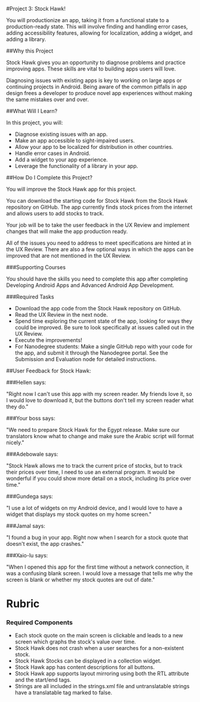 #Project 3: Stock Hawk!

You will productionize an app, taking it from a functional state to a 
production-ready state. This will involve finding and handling error cases, 
adding accessibility features, allowing for localization, adding a widget, 
and adding a library.

##Why this Project

Stock Hawk gives you an opportunity to diagnose problems and practice 
improving apps. These skills are vital to building apps users will love.

Diagnosing issues with existing apps is key to working on large apps or 
continuing projects in Android. Being aware of the common pitfalls in 
app design frees a developer to produce novel app experiences without 
making the same mistakes over and over.

##What Will I Learn?

In this project, you will:

* Diagnose existing issues with an app.
* Make an app accessible to sight-impaired users.
* Allow your app to be localized for distribution in other countries.
* Handle error cases in Android.
* Add a widget to your app experience.
* Leverage the functionality of a library in your app.

##How Do I Complete this Project?

You will improve the Stock Hawk app for this project.

You can download the starting code for Stock Hawk from the Stock Hawk repository 
on GitHub. The app currently finds stock prices from the internet and allows 
users to add stocks to track.

Your job will be to take the user feedback in the UX Review and implement 
changes that will make the app production ready.

All of the issues you need to address to meet specifications are hinted 
at in the UX Review. There are also a few optional ways in which the apps 
can be improved that are not mentioned in the UX Review.

###Supporting Courses

You should have the skills you need to complete this app after completing 
Developing Android Apps and Advanced Android App Development.

###Required Tasks

* Download the app code from the Stock Hawk repository on GitHub.
* Read the UX Review in the next node.
* Spend time exploring the current state of the app, looking for ways they could 
be improved. Be sure to look specifically at issues called out in the UX Review.
* Execute the improvements!
* For Nanodegree students: Make a single GitHub repo with your code for the app, 
and submit it through the Nanodegree portal. See the Submission and Evaluation 
node for detailed instructions.

##User Feedback for Stock Hawk:

###Hellen says:

"Right now I can't use this app with my screen reader. My friends love it, so I would 
love to download it, but the buttons don't tell my screen reader what they do."

###Your boss says:

"We need to prepare Stock Hawk for the Egypt release. Make sure our translators 
know what to change and make sure the Arabic script will format nicely."

###Adebowale says:

"Stock Hawk allows me to track the current price of stocks, but to track their 
prices over time, I need to use an external program. It would be wonderful if 
you could show more detail on a stock, including its price over time."

###Gundega says:

"I use a lot of widgets on my Android device, and I would love to have a widget 
that displays my stock quotes on my home screen."

###Jamal says:

"I found a bug in your app. Right now when I search for a stock quote that 
doesn't exist, the app crashes."

###Xaio-lu says:

"When I opened this app for the first time without a network connection, 
it was a confusing blank screen. I would love a message that tells me why 
the screen is blank or whether my stock quotes are out of date."

# Rubric

### Required Components

* Each stock quote on the main screen is clickable and leads to a new screen 
which graphs the stock's value over time.
* Stock Hawk does not crash when a user searches for a non-existent stock.
* Stock Hawk Stocks can be displayed in a collection widget.
* Stock Hawk app has content descriptions for all buttons.
* Stock Hawk app supports layout mirroring using both the RTL attribute and 
the start/end tags.
* Strings are all included in the strings.xml file and untranslatable strings 
have a translatable tag marked to false.
